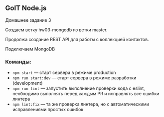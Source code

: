 ## GoIT Node.js

Домашнее задание 3

Создаем ветку hw03-mongodb из ветки master.

Продолжа создание REST API для работы с коллекцией контактов.

Подключаем MongoDB

### Команды:

- `npm start` &mdash; старт сервера в режиме production
- `npm run start:dev` &mdash; старт сервера в режиме разработки (development)
- `npm run lint` &mdash; запустить выполнение проверки кода с eslint, необходимо выполнять перед каждым PR и исправлять все ошибки линтера
- `npm lint:fix` &mdash; та же проверка линтера, но с автоматическими исправлениями простых ошибок
